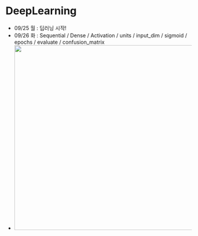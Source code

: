 # DeepLearning

- 09/25 월 : 딥러닝 시작!
- 09/26 화 : Sequential / Dense / Activation / units / input_dim / sigmoid / epochs / evaluate / confusion_matrix
- <img src="https://github.com/Jang-jw/DeepLearning/assets/134268098/680f1f4f-ad7d-4f10-8951-974b1d3d1dae" width="500">
